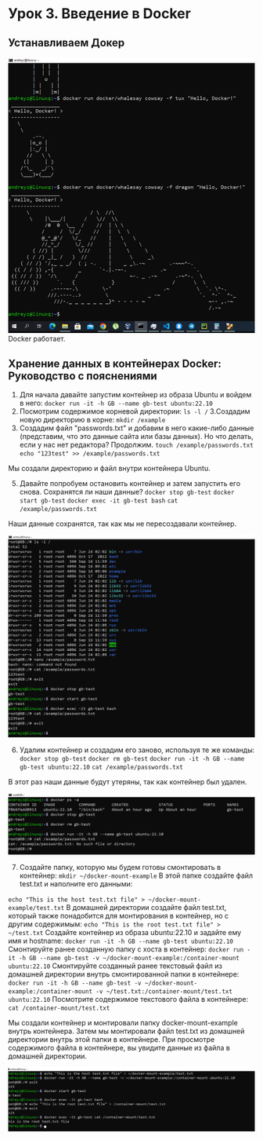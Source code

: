 # Урок 3. Введение в Docker
## Устанавливаем Докер
![Docker](рис1.png)
Docker работает.
## Хранение данных в контейнерах Docker: Руководство с пояснениями
1. Для начала давайте запустим контейнер из образа Ubuntu и войдем в него:
``docker run -it -h GB --name gb-test ubuntu:22.10``
2. Посмотрим содержимое корневой директории:
``ls -l /``
3.Создадим новую директорию в корне:
``mkdir /example``
4. Создадим файл "passwords.txt" и добавим в него какие-либо данные (представим, что это данные сайта или базы данных). Но что делать, если у нас нет редактора? Продолжим.
``touch /example/passwords.txt``
``echo "123test" >> /example/passwords.txt``

Мы создали директорию и файл внутри контейнера Ubuntu.

5. Давайте попробуем остановить контейнер и затем запустить его снова. Сохранятся ли наши данные?
``docker stop gb-test``
``docker start gb-test``
``docker exec -it gb-test bash``
``cat /example/passwords.txt``

Наши данные сохранятся, так как мы не пересоздавали контейнер.

![image1](рис2.png)

6. Удалим контейнер и создадим его заново, используя те же команды:
``docker stop gb-test``
``docker rm gb-test``
``docker run -it -h GB --name gb-test ubuntu:22.10``
`cat /example/passwords.txt`

В этот раз наши данные будут утеряны, так как контейнер был удален.

![image1](рис3.png)

7. Создайте папку, которую мы будем готовы смонтировать в контейнер:
``mkdir ~/docker-mount-example``
В этой папке создайте файл test.txt и наполните его данными:

``echo "This is the host test.txt file" > ~/docker-mount-example/test.txt``
В домашней директории создайте файл test.txt, который также понадобится для монтирования в контейнер, но с другим содержимым:
``echo "This is the root test.txt file" > ~/test.txt``
Создайте контейнер из образа ubuntu:22.10 и задайте ему имя и hostname:
``docker run -it -h GB --name gb-test ubuntu:22.10``
Смонтируйте ранее созданную папку с хоста в контейнер:
``docker run -it -h GB --name gb-test -v ~/docker-mount-example:/container-mount ubuntu:22.10``
Смонтируйте созданный ранее текстовый файл из домашней директории внутрь смонтированной папки в контейнере:
``docker run -it -h GB --name gb-test -v ~/docker-mount-example:/container-mount -v ~/test.txt:/container-mount/test.txt ubuntu:22.10``
Посмотрите содержимое текстового файла в контейнере:
``cat /container-mount/test.txt``

Мы создали контейнер и монтировали папку docker-mount-example внутрь контейнера. Затем мы монтировали файл test.txt из домашней директории внутрь этой папки в контейнере. При просмотре содержимого файла в контейнере, вы увидите данные из файла в домашней директории.

![image1](рис4.png)

